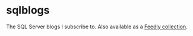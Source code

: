 # sqlblogs
The SQL Server blogs I subscribe to. Also available as a <a href="http://feedly.com/BrentO/SQL">Feedly collection</a>.
